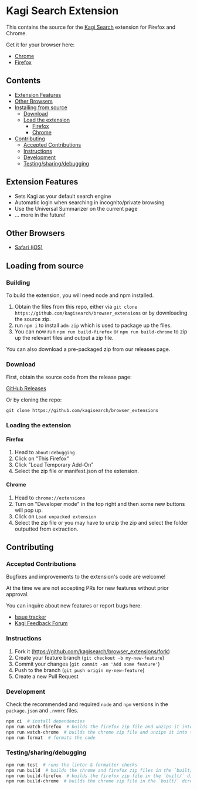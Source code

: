 # Kagi Search Extension

This contains the source for the [Kagi Search](https://kagi.com) extension for Firefox and Chrome.

Get it for your browser here:

- [Chrome](https://chrome.google.com/webstore/detail/kagi-search-for-chrome/cdglnehniifkbagbbombnjghhcihifij)
- [Firefox](https://addons.mozilla.org/en-US/firefox/addon/kagi-search-for-firefox/)

## Contents

- [Extension Features](#extension-features)
- [Other Browsers](#other-browsers)
- [Installing from source](#installing-from-source)
  - [Download](#download)
  - [Load the extension](#load-the-extension)
    - [Firefox](#firefox)
    - [Chrome](#chrome)
- [Contributing](#contributing)
  - [Accepted Contributions](#accepted-contributions)
  - [Instructions](#instructions)
  - [Development](#development)
  - [Testing/sharing/debugging](#testing-sharing-debugging)

## Extension Features

- Sets Kagi as your default search engine
- Automatic login when searching in incognito/private browsing
- Use the Universal Summarizer on the current page
- ... more in the future!

## Other Browsers

- [Safari (iOS)](https://apps.apple.com/us/app/kagi-search-for-safari/id1607766153)

## Loading from source

### Building

To build the extension, you will need node and npm installed.

1. Obtain the files from this repo, either via `git clone https://github.com/kagisearch/browser_extensions` or by downloading the source zip.
2. run `npm i` to install `adm-zip` which is used to package up the files.
3. You can now run `npm run build-firefox` or `npm run build-chrome` to zip up the relevant files and output a zip file.

You can also download a pre-packaged zip from our releases page.

### Download

First, obtain the source code from the release page:

[GitHub Releases](https://github.com/kagisearch/browser_extensions/releases)

Or by cloning the repo:

`git clone https://github.com/kagisearch/browser_extensions`

### Loading the extension

#### Firefox

1. Head to `about:debugging`
2. Click on "This Firefox"
3. Click "Load Temporary Add-On"
4. Select the zip file or manifest.json of the extension.

#### Chrome

1. Head to `chrome://extensions`
2. Turn on "Developer mode" in the top right and then some new buttons will pop up.
3. Click on `Load unpacked extension`
4. Select the zip file or you may have to unzip the zip and select the folder outputted from extraction.

## Contributing

### Accepted Contributions

Bugfixes and improvements to the extension's code are welcome!

At the time we are not accepting PRs for new features without prior approval.

You can inquire about new features or report bugs here:

- [Issue tracker](https://github.com/kagisearch/browser_extensions/issues)
- [Kagi Feedback Forum](https://kagifeedback.org/)

### Instructions

1. Fork it (<https://github.com/kagisearch/browser_extensions/fork>)
2. Create your feature branch (`git checkout -b my-new-feature`)
3. Commit your changes (`git commit -am 'Add some feature'`)
4. Push to the branch (`git push origin my-new-feature`)
5. Create a new Pull Request

### Development

Check the recommended and required `node` and `npm` versions in the `package.json` and `.nvmrc` files.

```sh
npm ci  # install dependencies
npm run watch-firefox  # builds the firefox zip file and unzips it into the `built/` directory every time a file changes
npm run watch-chrome  # builds the chrome zip file and unzips it into the `built/` directory every time a file changes
npm run format  # formats the code
```

### Testing/sharing/debugging

```sh
npm run test  # runs the linter & formatter checks
npm run build  # builds the chrome and firefox zip files in the `built/` directory
npm run build-firefox  # builds the firefox zip file in the `built/` directory
npm run build-chrome  # builds the chrome zip file in the `built/` directory
```
